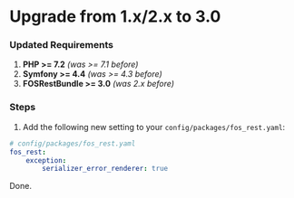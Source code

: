 # Upgrade from 1.x/2.x to 3.0

### Updated Requirements
1. **PHP >= 7.2** _(was >= 7.1 before)_
1. **Symfony >= 4.4** _(was >= 4.3 before)_
2. **FOSRestBundle >= 3.0** _(was 2.x before)_

### Steps
1. Add the following new setting to your `config/packages/fos_rest.yaml`:

```yaml
# config/packages/fos_rest.yaml
fos_rest:
    exception:
        serializer_error_renderer: true
```

Done.
